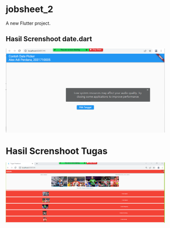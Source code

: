 # jobsheet_2

A new Flutter project.

## Hasil Screnshoot date.dart

![Screenshot Dashboard Oracle](assets/images/date.dart.png)
# Hasil Screnshoot Tugas
![Screenshot Dashboard Oracle](assets/images/tugas.png)

